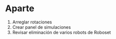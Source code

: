 
# Aparte

1. Arreglar rotaciones
2. Crear panel de simulaciones
3. Revisar eliminación de varios robots de Roboset
